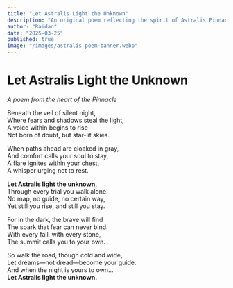 ```yaml
---
title: "Let Astralis Light the Unknown"
description: "An original poem reflecting the spirit of Astralis Pinnacle in The Abyss of Comfort."
author: "Raidan"
date: "2025-03-25"
published: true
image: "/images/astralis-poem-banner.webp"
---
```


# Let Astralis Light the Unknown
*A poem from the heart of the Pinnacle*

Beneath the veil of silent night,  
Where fears and shadows steal the light,  
A voice within begins to rise—  
Not born of doubt, but star-lit skies.

When paths ahead are cloaked in gray,  
And comfort calls your soul to stay,  
A flare ignites within your chest,  
A whisper urging not to rest.

**Let Astralis light the unknown,**  
Through every trial you walk alone.  
No map, no guide, no certain way,  
Yet still you rise, and still you stay.

For in the dark, the brave will find  
The spark that fear can never bind.  
With every fall, with every stone,  
The summit calls you to your own.

So walk the road, though cold and wide,  
Let dreams—not dread—become your guide.  
And when the night is yours to own…  
**Let Astralis light the unknown.**

